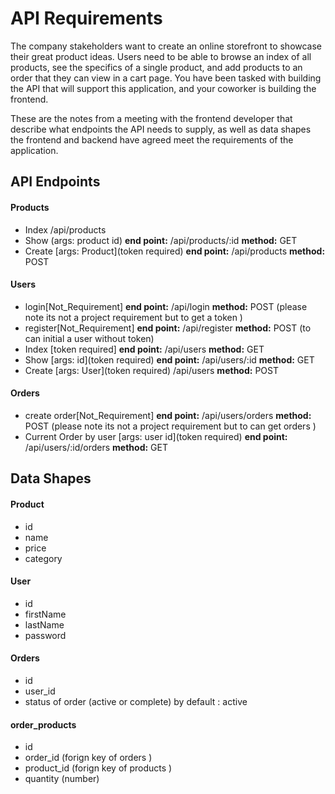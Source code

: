 # API Requirements

The company stakeholders want to create an online storefront to showcase their great product ideas. Users need to be able to browse an index of all products, see the specifics of a single product, and add products to an order that they can view in a cart page. You have been tasked with building the API that will support this application, and your coworker is building the frontend.

These are the notes from a meeting with the frontend developer that describe what endpoints the API needs to supply, as well as data shapes the frontend and backend have agreed meet the requirements of the application.

## API Endpoints

#### Products

- Index /api/products
- Show (args: product id) **end point:** /api/products/:id **method:** GET
- Create [args: Product](token required) **end point:** /api/products **method:** POST

#### Users

- login[Not_Requirement] **end point:** /api/login **method:** POST (please note its not a project requirement but to get a token )
- register[Not_Requirement] **end point:** /api/register **method:** POST (to can initial a user without token)
- Index [token required] **end point:** /api/users **method:** GET
- Show [args: id](token required) **end point:** /api/users/:id **method:** GET
- Create [args: User](token required) /api/users **method:** POST

#### Orders

- create order[Not_Requirement] **end point:** /api/users/orders **method:** POST (please note its not a project requirement but to can get orders )
- Current Order by user [args: user id](token required) **end point:** /api/users/:id/orders **method:** GET

## Data Shapes

#### Product

- id
- name
- price
- category

#### User

- id
- firstName
- lastName
- password

#### Orders

- id
- user_id
- status of order (active or complete) by default : active

#### order_products

- id
- order_id (forign key of orders )
- product_id (forign key of products )
- quantity (number)
